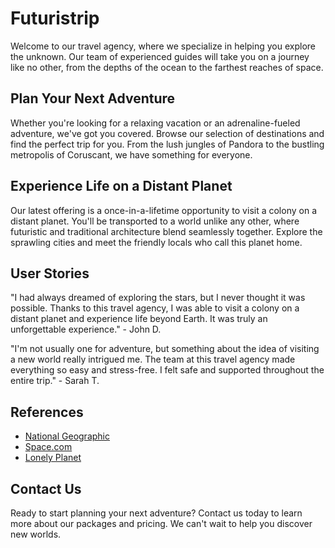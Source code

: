 <!--font:Barlow Condensed-->

# Futuristrip

Welcome to our travel agency, where we specialize in helping you explore the unknown. Our team of experienced guides will take you on a journey like no other, from the depths of the ocean to the farthest reaches of space.

## Plan Your Next Adventure

Whether you're looking for a relaxing vacation or an adrenaline-fueled adventure, we've got you covered. Browse our selection of destinations and find the perfect trip for you. From the lush jungles of Pandora to the bustling metropolis of Coruscant, we have something for everyone.

## Experience Life on a Distant Planet

Our latest offering is a once-in-a-lifetime opportunity to visit a colony on a distant planet. You'll be transported to a world unlike any other, where futuristic and traditional architecture blend seamlessly together. Explore the sprawling cities and meet the friendly locals who call this planet home.

## User Stories

"I had always dreamed of exploring the stars, but I never thought it was possible. Thanks to this travel agency, I was able to visit a colony on a distant planet and experience life beyond Earth. It was truly an unforgettable experience." - John D.

"I'm not usually one for adventure, but something about the idea of visiting a new world really intrigued me. The team at this travel agency made everything so easy and stress-free. I felt safe and supported throughout the entire trip." - Sarah T.

## References

-   [National Geographic](#)
-   [Space.com](#)
-   [Lonely Planet](#)

## Contact Us

Ready to start planning your next adventure? Contact us today to learn more about our packages and pricing. We can't wait to help you discover new worlds.

<!--

Write me content for website with wallpaper which alt text is:

"An illustration of a colony on a distant planet, with a mix of futuristic and traditional architecture."

The name/title of the page should not be 1:1 copy of the alt text but rather a real content of the website which is using this wallpaper.

- Use markdown format
- Start with heading
- Heading should be short and concise
- The content should look like a real website
- The website should not be about the wallpaper, wallpaper is just a related background
- Heading should be contain work "wallpaper" or "background"
- Include real sections like references, contact, user stories, etc. use things relevant to the page purpose.
- Feel free to use structure like headings, bullets, numbering, blockquotes, paragraphs, horizontal lines, etc.
- You can use formatting like bold or _italic_
- You can include UTF-8 emojis
- Links should be only #hash anchors (and you can refer to the document itself)
- Do not include images


---


# Discover New Worlds with Our Futuristic Travel Agency

Welcome to our travel agency, where we specialize in helping you explore the unknown. Our team of experienced guides will take you on a journey like no other, from the depths of the ocean to the farthest reaches of space.

## Plan Your Next Adventure

Whether you're looking for a relaxing vacation or an adrenaline-fueled adventure, we've got you covered. Browse our selection of destinations and find the perfect trip for you. From the lush jungles of Pandora to the bustling metropolis of Coruscant, we have something for everyone.

## Experience Life on a Distant Planet

Our latest offering is a once-in-a-lifetime opportunity to visit a colony on a distant planet. You'll be transported to a world unlike any other, where futuristic and traditional architecture blend seamlessly together. Explore the sprawling cities and meet the friendly locals who call this planet home.

## User Stories

"I had always dreamed of exploring the stars, but I never thought it was possible. Thanks to this travel agency, I was able to visit a colony on a distant planet and experience life beyond Earth. It was truly an unforgettable experience." - John D.

"I'm not usually one for adventure, but something about the idea of visiting a new world really intrigued me. The team at this travel agency made everything so easy and stress-free. I felt safe and supported throughout the entire trip." - Sarah T.

## References

- [National Geographic](#)
- [Space.com](#)
- [Lonely Planet](#)

## Contact Us

Ready to start planning your next adventure? Contact us today to learn more about our packages and pricing. We can't wait to help you discover new worlds.

-->
